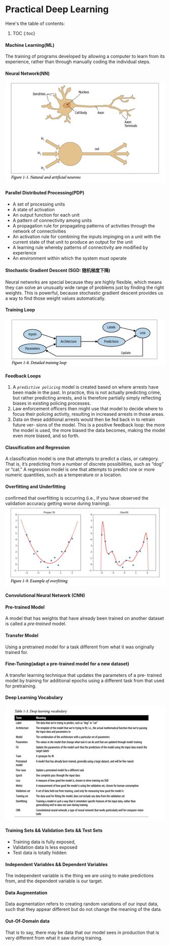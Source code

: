 # Practical Deep Learning
Here's the table of contents:

1. TOC
{:toc}

#### Machine Learning(ML)
The training of programs developed by allowing a computer to learn from its experience, rather than through manually coding the individual steps.
#### Neural Network(NN)
![](/images/Pastedimage20240314180458.png "neural network")
#### Parallel Distributed Processing(PDP)
- A set of processing units 
- A state of activation 
- An output function for each unit 
- A pattern of connectivity among units
- A propagation rule for propagating patterns of activities through the network of connectivities
- An activation rule for combining the inputs impinging on a unit with the current state of that unit to produce an output for the unit
- A learning rule whereby patterns of connectivity are modified by experience
- An environment within which the system must operate
#### Stochastic Gradient Descent (SGD: 随机梯度下降)
Neural networks are special because they are highly flexible, which means they can solve an unusually wide range of problems just by finding the right weights. This is powerful, because stochastic gradient descent provides us a way to find those weight values automatically.
#### Training Loop
![](/images/Pastedimage20240315111753.png)
#### Feedback Loops 
1. A *`predictive policing`* model is created based on where arrests have been made in the past. In practice, this is not actually predicting crime, but rather predicting arrests, and is therefore partially simply reflecting biases in existing policing processes. 
2. Law enforcement officers then might use that model to decide where to focus their policing activity, resulting in increased arrests in those areas. 
3. Data on these additional arrests would then be fed back in to retrain future ver‐ sions of the model.
This is a positive feedback loop: the more the model is used, the more biased the data becomes, making the model even more biased, and so forth.
#### Classification and Regression
A classification model is one that attempts to predict a class, or category. That is, it’s predicting from a number of discrete possibilities, such as “dog” or “cat.” 
A regression model is one that attempts to predict one or more numeric quantities, such as a temperature or a location.
#### Overfitting and Underfitting
confirmed that overfitting is occurring (i.e., if you have observed the validation accuracy getting worse during training).
![](/images/Pastedimage20240315115211.png)
#### Convolutional Neural Network (CNN)

#### Pre-trained Model
A model that has weights that have already been trained on another dataset is called a *pre‐trained* model.
#### Transfer Model
Using a pretrained model for a task different from what it was originally trained for.
#### Fine-Tuning(adapt a pre-trained model for a new dataset)
A transfer learning technique that updates the parameters of a pre‐ trained model by training for additional epochs using a different task from that used for pretraining.
####  Deep Learning Vocabulary
![](/images/Pastedimage20240315144530.png)
#### Training Sets && Validation Sets && Test Sets
- Training data is fully exposed, 
- Validation data is less exposed
- Test data is totally hidden
#### Independent Variables && Dependent Variables
The independent variable is the thing we are using to make predictions from, and the dependent variable is our target.
#### Data Augmentation
Data augmentation refers to creating random variations of our input data, such that they appear different but do not change the meaning of the data.
#### Out-Of-Domain data
That is to say, there may be data that our model sees in production that is very different from what it saw during training.
